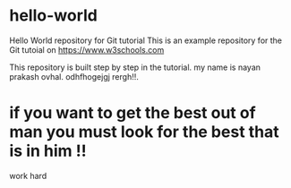 # hello-world
Hello World repository for Git tutorial
This is an example repository for the Git tutoial on https://www.w3schools.com

This repository is built step by step in the tutorial.
my name is nayan prakash ovhal.
odhfhogejgj rergh!!.
# if you want to get the best out of man you must look for the best that is in him !! 
work hard